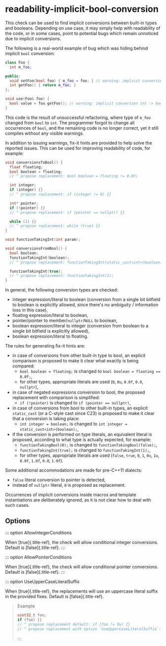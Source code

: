 # readability-implicit-bool-conversion

This check can be used to find implicit conversions between built-in
types and booleans. Depending on use case, it may simply help with
readability of the code, or in some cases, point to potential bugs which
remain unnoticed due to implicit conversions.

The following is a real-world example of bug which was hiding behind
implicit `bool` conversion:

```c++
class Foo {
  int m_foo;

public:
  void setFoo(bool foo) { m_foo = foo; } // warning: implicit conversion bool -> int
  int getFoo() { return m_foo; }
};

void use(Foo& foo) {
  bool value = foo.getFoo(); // warning: implicit conversion int -> bool
}
```

This code is the result of unsuccessful refactoring, where type of
`m_foo` changed from `bool` to `int`. The programmer forgot to change
all occurrences of `bool`, and the remaining code is no longer correct,
yet it still compiles without any visible warnings.

In addition to issuing warnings, fix-it hints are provided to help solve
the reported issues. This can be used for improving readability of code,
for example:

```c++
void conversionsToBool() {
  float floating;
  bool boolean = floating;
  // ^ propose replacement: bool boolean = floating != 0.0f;

  int integer;
  if (integer) {}
  // ^ propose replacement: if (integer != 0) {}

  int* pointer;
  if (!pointer) {}
  // ^ propose replacement: if (pointer == nullptr) {}

  while (1) {}
  // ^ propose replacement: while (true) {}
}

void functionTakingInt(int param);

void conversionsFromBool() {
  bool boolean;
  functionTakingInt(boolean);
  // ^ propose replacement: functionTakingInt(static_cast<int>(boolean));

  functionTakingInt(true);
  // ^ propose replacement: functionTakingInt(1);
}
```

In general, the following conversion types are checked:

- integer expression/literal to boolean (conversion from a single bit
  bitfield to boolean is explicitly allowed, since there\'s no
  ambiguity / information loss in this case),
- floating expression/literal to boolean,
- pointer/pointer to member/`nullptr`/`NULL` to boolean,
- boolean expression/literal to integer (conversion from boolean to a
  single bit bitfield is explicitly allowed),
- boolean expression/literal to floating.

The rules for generating fix-it hints are:

- in case of conversions from other built-in type to bool, an explicit
  comparison is proposed to make it clear what exactly is being
  compared:
  - `bool boolean = floating;` is changed to
    `bool boolean = floating == 0.0f;`,
  - for other types, appropriate literals are used (`0`, `0u`,
    `0.0f`, `0.0`, `nullptr`),
- in case of negated expressions conversion to bool, the proposed
  replacement with comparison is simplified:
  - `if (!pointer)` is changed to `if (pointer == nullptr)`,
- in case of conversions from bool to other built-in types, an
  explicit `static_cast` (or a C-style cast since C23) is proposed to
  make it clear that a conversion is taking place:
  - `int integer = boolean;` is changed to
    `int integer = static_cast<int>(boolean);`,
- if the conversion is performed on type literals, an equivalent
  literal is proposed, according to what type is actually expected,
  for example:
  - `functionTakingBool(0);` is changed to
    `functionTakingBool(false);`,
  - `functionTakingInt(true);` is changed to
    `functionTakingInt(1);`,
  - for other types, appropriate literals are used (`false`, `true`,
    `0`, `1`, `0u`, `1u`, `0.0f`, `1.0f`, `0.0`, `1.0f`).

Some additional accommodations are made for pre-C++11 dialects:

- `false` literal conversion to pointer is detected,
- instead of `nullptr` literal, `0` is proposed as replacement.

Occurrences of implicit conversions inside macros and template
instantiations are deliberately ignored, as it is not clear how to deal
with such cases.

## Options

::: option
AllowIntegerConditions

When [true]{.title-ref}, the check will allow conditional integer
conversions. Default is [false]{.title-ref}.
:::

::: option
AllowPointerConditions

When [true]{.title-ref}, the check will allow conditional pointer
conversions. Default is [false]{.title-ref}.
:::

::: option
UseUpperCaseLiteralSuffix

When [true]{.title-ref}, the replacements will use an uppercase literal
suffix in the provided fixes. Default is [false]{.title-ref}.

> Example
>
> ```c++
> uint32_t foo;
> if (foo) {}
> // ^ propose replacement default: if (foo != 0u) {}
> // ^ propose replacement with option `UseUpperCaseLiteralSuffix`: if (foo != 0U) {}
> ```
>
> :::
